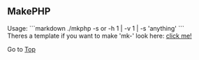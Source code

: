 ## MakePHP
<main id="top">
Usage:
```markdown
./mkphp -s <project_name> or -h 1 | -v 1 | -s 'anything'
```
</main>
Theres a template if you want to make 'mk-<programming lang>' look  here: <a href="github.com/Abdulhadi5692HDI/
mk-anything.git">click me!</a>

Go to <a href="#top">Top</a>
